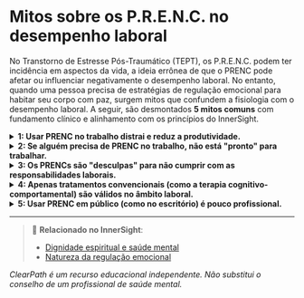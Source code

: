 # Mitos sobre os P.R.E.N.C. no desempenho laboral

No Transtorno de Estresse Pós-Traumático (TEPT), os P.R.E.N.C. podem ter incidência em aspectos da vida, a ideia errônea de que o PRENC pode afetar ou influenciar negativamente o desempenho laboral. No entanto, quando uma pessoa precisa de estratégias de regulação emocional para habitar seu corpo com paz, surgem mitos que confundem a fisiologia com o desempenho laboral. A seguir, são desmontados **5 mitos comuns** com fundamento clínico e alinhamento com os princípios do InnerSight.

<details>
<summary><strong>1: Usar PRENC no trabalho distrai e reduz a produtividade.</strong></summary>

<strong>Realidade:</strong> Muitos PRENCs (como respiração consciente, uso de objetos sensoriais ou pausas breves de regulação) são projetados para serem discretos e rápidos. Longe de reduzir a produtividade, podem prevenir crises emocionais, melhorar a concentração e aumentar a estabilidade laboral a longo prazo.<br>
<strong>Risco:</strong> Este mito pode levar a que se proíbam estratégias de regulação emocional no trabalho, aumentando o risco de crises, absenteísmo e deterioração do rendimento laboral.
</details>

<details>
<summary><strong>2: Se alguém precisa de PRENC no trabalho, não está "pronto" para trabalhar.</strong></summary>

<strong>Realidade:</strong> Precisar de estratégias de regulação emocional não indica incapacidade, mas autoconhecimento e compromisso com o bem-estar. Muitas pessoas com TEPT altamente funcionais usam PRENCs como parte de sua adaptação bem-sucedida ao ambiente laboral.<br>
<strong>Risco:</strong> Este preconceito pode levar à discriminação laboral, limitando oportunidades de emprego e perpetuando a estigmatização de pessoas com necessidades de saúde mental.
</details>

<details>
<summary><strong>3: Os PRENCs são "desculpas" para não cumprir com as responsabilidades laborais.</strong></summary>

<strong>Realidade:</strong> Os PRENCs são ferramentas de enfrentamento, não evasão. Quando usados adequadamente, permitem à pessoa se manter presente, regulada e capaz de cumprir suas tarefas, mesmo em ambientes estressantes.<br>
<strong>Risco:</strong> Esta percepção errônea pode criar um ambiente laboral hostil que impeça o uso de estratégias necessárias, aumentando o estresse e a probabilidade de crises emocionais.
</details>

<details>
<summary><strong>4: Apenas tratamentos convencionais (como a terapia cognitivo-comportamental) são válidos no âmbito laboral.</strong></summary>

<strong>Realidade:</strong> Embora os tratamentos convencionais sejam fundamentais, muitas pessoas complementam seu manejo com PRENCs que lhes resultam cultural ou pessoalmente significativos. A eficácia se mede pelos resultados funcionais, não apenas pela abordagem utilizada.<br>
<strong>Risco:</strong> Limitar as opções de manejo pode reduzir a efetividade do tratamento e criar barreiras culturais que impeçam o acesso a estratégias apropriadas.
</details>

<details>
<summary><strong>5: Usar PRENC em público (como no escritório) é pouco profissional.</strong></summary>

<strong>Realidade:</strong> A profissionalidade se define pela ética, responsabilidade e qualidade do trabalho, não pela ausência de necessidades de saúde mental. Cada vez mais ambientes laborais inclusivos reconhecem a diversidade de estratégias de autorregulação como parte da acessibilidade psicológica.<br>
<strong>Risco:</strong> Este estigma pode levar a que as pessoas ocultem suas necessidades de regulação emocional, aumentando o estresse e reduzindo a efetividade laboral.
</details>

---

> 🔗 **Relacionado no InnerSight**:  
> - [Dignidade espiritual e saúde mental](https://inner-clarity.github.io/InnerSight/pt#dignidade-espiritual-e-saúde-mental)  
> - [Natureza da regulação emocional](https://inner-clarity.github.io/InnerSight/pt#natureza-da-regulação-emocional)

*ClearPath é um recurso educacional independente. Não substitui o conselho de um profissional de saúde mental.*




